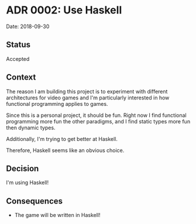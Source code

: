 # ADR 0002: Use Haskell

Date: 2018-09-30

## Status

Accepted

## Context

The reason I am building this project is to experiment with different architectures for video games
and I'm particularly interested in how functional programming applies to games.

Since this is a personal project, it should be fun. Right now I find functional programming more
fun the other paradigms, and I find static types more fun then dynamic types.

Additionally, I'm trying to get better at Haskell.

Therefore, Haskell seems like an obvious choice.

## Decision

I'm using Haskell!

## Consequences

- The game will be written in Haskell!
